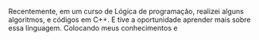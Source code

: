 Recentemente, em um curso de Lógica de programação, realizei alguns algoritmos, 
e códigos em C++. E tive a oportunidade aprender mais sobre essa linguagem. Colocando meus conhecimentos e
